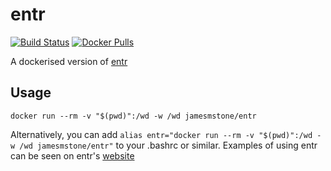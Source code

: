 # entr 
[![Build Status](https://travis-ci.org/jamesmstone/dockerfiles.svg?branch=master)](https://travis-ci.org/jamesmstone/dockerfiles) [![Docker Pulls](https://img.shields.io/docker/pulls/jamesmstone/entr.svg?maxAge=2592000)](https://hub.docker.com/r/jamesmstone/entr)

A dockerised version of [entr](http://entrproject.org/)
## Usage
`docker run --rm -v "$(pwd)":/wd -w /wd jamesmstone/entr`

Alternatively, you can add `alias entr="docker run --rm -v "$(pwd)":/wd -w /wd jamesmstone/entr"` to your .bashrc or similar.
Examples of using entr can be seen on entr's [website](http://entrproject.org/) 
